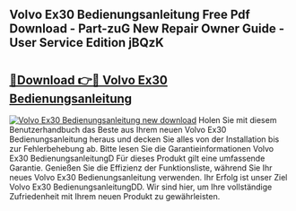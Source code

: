 ## Volvo Ex30 Bedienungsanleitung Free Pdf Download - Part-zuG New Repair Owner Guide - User Service Edition jBQzK

# <h2><a href="http://df4i1z0.blite.top/?on=Volvo+Ex30+Bedienungsanleitung">🔗Download 👉🔴 Volvo Ex30 Bedienungsanleitung</a></h2>

[![Volvo Ex30 Bedienungsanleitung new download](https://i.imgur.com/lujVjoI.png)](http://df4i1z0.blite.top/?on=Volvo+Ex30+Bedienungsanleitung)
Holen Sie mit diesem Benutzerhandbuch das Beste aus Ihrem neuen Volvo Ex30 Bedienungsanleitung heraus und decken Sie alles von der Installation bis zur Fehlerbehebung ab. Bitte lesen Sie die Garantieinformationen Volvo Ex30 BedienungsanleitungD Für dieses Produkt gilt eine umfassende Garantie. Genießen Sie die Effizienz der Funktionsliste, während Sie Ihr neues Volvo Ex30 Bedienungsanleitung verwenden. Ihr Erfolg ist unser Ziel Volvo Ex30 BedienungsanleitungDD. Wir sind hier, um Ihre vollständige Zufriedenheit mit Ihrem neuen Produkt zu gewährleisten.
